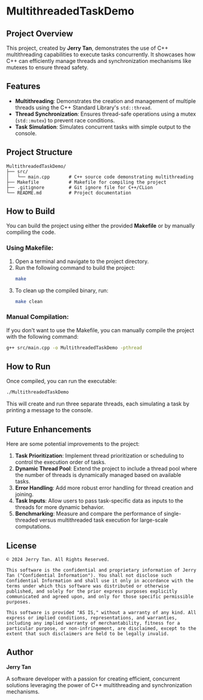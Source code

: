 
# MultithreadedTaskDemo

## Project Overview
This project, created by **Jerry Tan**, demonstrates the use of C++ multithreading capabilities to execute tasks concurrently. It showcases how C++ can efficiently manage threads and synchronization mechanisms like mutexes to ensure thread safety.

## Features
- **Multithreading**: Demonstrates the creation and management of multiple threads using the C++ Standard Library's `std::thread`.
- **Thread Synchronization**: Ensures thread-safe operations using a mutex (`std::mutex`) to prevent race conditions.
- **Task Simulation**: Simulates concurrent tasks with simple output to the console.

## Project Structure
```
MultithreadedTaskDemo/
├── src/
│   └── main.cpp       # C++ source code demonstrating multithreading
├── Makefile           # Makefile for compiling the project
├── .gitignore         # Git ignore file for C++/CLion
└── README.md          # Project documentation
```

## How to Build
You can build the project using either the provided **Makefile** or by manually compiling the code.

### Using Makefile:
1. Open a terminal and navigate to the project directory.
2. Run the following command to build the project:
   ```bash
   make
   ```
3. To clean up the compiled binary, run:
   ```bash
   make clean
   ```

### Manual Compilation:
If you don't want to use the Makefile, you can manually compile the project with the following command:
```bash
g++ src/main.cpp -o MultithreadedTaskDemo -pthread
```

## How to Run
Once compiled, you can run the executable:
```bash
./MultithreadedTaskDemo
```
This will create and run three separate threads, each simulating a task by printing a message to the console.

## Future Enhancements
Here are some potential improvements to the project:
1. **Task Prioritization**: Implement thread prioritization or scheduling to control the execution order of tasks.
2. **Dynamic Thread Pool**: Extend the project to include a thread pool where the number of threads is dynamically managed based on available tasks.
3. **Error Handling**: Add more robust error handling for thread creation and joining.
4. **Task Inputs**: Allow users to pass task-specific data as inputs to the threads for more dynamic behavior.
5. **Benchmarking**: Measure and compare the performance of single-threaded versus multithreaded task execution for large-scale computations.

## License
```
© 2024 Jerry Tan. All Rights Reserved.

This software is the confidential and proprietary information of Jerry Tan ("Confidential Information"). You shall not disclose such Confidential Information and shall use it only in accordance with the terms under which this software was distributed or otherwise published, and solely for the prior express purposes explicitly communicated and agreed upon, and only for those specific permissible purposes.

This software is provided "AS IS," without a warranty of any kind. All express or implied conditions, representations, and warranties, including any implied warranty of merchantability, fitness for a particular purpose, or non-infringement, are disclaimed, except to the extent that such disclaimers are held to be legally invalid.
```

## Author
**Jerry Tan**

A software developer with a passion for creating efficient, concurrent solutions leveraging the power of C++ multithreading and synchronization mechanisms.
